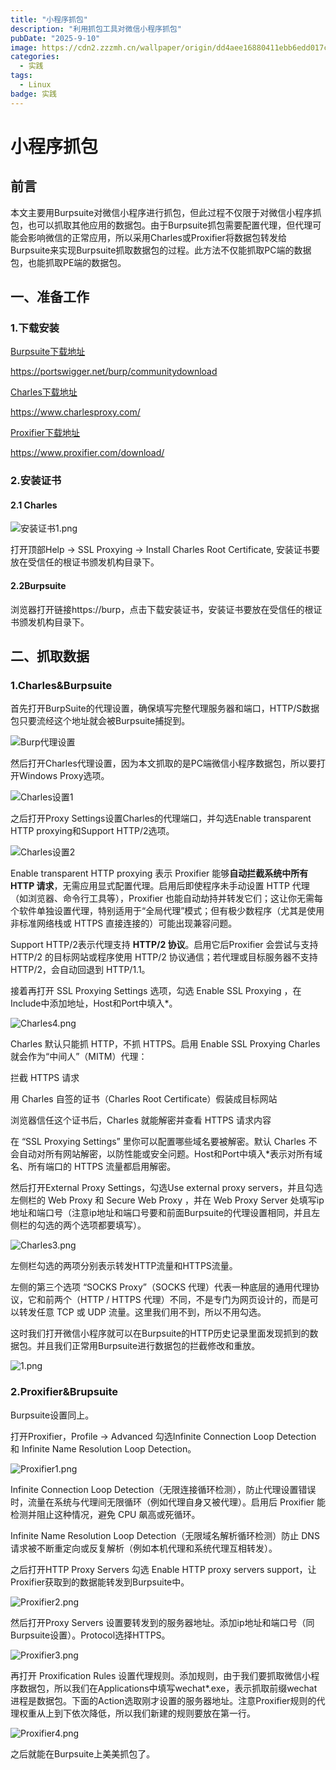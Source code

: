 ```yaml
---
title: "小程序抓包"
description: "利用抓包工具对微信小程序抓包"
pubDate: "2025-9-10"
image: https://cdn2.zzzmh.cn/wallpaper/origin/dd4aee16880411ebb6edd017c2d2eca2.jpg/fhd?auth_key=1762272000-2e3e48e8a038fad74ae8ccf2ecc244d59cb6539e-0-5b3beff0611a9523824c25118da4b9df
categories:
  - 实践
tags:
  - Linux
badge: 实践
---
```




# 小程序抓包

## 前言

本文主要用Burpsuite对微信小程序进行抓包，但此过程不仅限于对微信小程序抓包，也可以抓取其他应用的数据包。由于Burpsuite抓包需要配置代理，但代理可能会影响微信的正常应用，所以采用Charles或Proxifier将数据包转发给Burpsuite来实现Burpsuite抓取数据包的过程。此方法不仅能抓取PC端的数据包，也能抓取PE端的数据包。



## 一、准备工作

### 1.下载安装

[Burpsuite下载地址](https://portswigger.net/burp/communitydownload)

https://portswigger.net/burp/communitydownload

[Charles下载地址](https://www.charlesproxy.com/)

https://www.charlesproxy.com/

[Proxifier下载地址](https://www.proxifier.com/download/)

https://www.proxifier.com/download/



### 2.安装证书

#### 2.1 Charles

![安装证书1.png](https://s2.loli.net/2025/10/10/rHCo84a3NO75LpR.png)

打开顶部Help -> SSL Proxying -> Install Charles Root Certificate, 安装证书要放在受信任的根证书颁发机构目录下。



#### 2.2Burpsuite

浏览器打开链接https://burp，点击下载安装证书，安装证书要放在受信任的根证书颁发机构目录下。



## 二、抓取数据

### 1.Charles&Burpsuite

首先打开BurpSuite的代理设置，确保填写完整代理服务器和端口，HTTP/S数据包只要流经这个地址就会被Burpsuite捕捉到。

![Burp代理设置](https://s2.loli.net/2025/10/10/9GgQkwMeP5JE8hZ.png)

然后打开Charles代理设置，因为本文抓取的是PC端微信小程序数据包，所以要打开Windows Proxy选项。

![Charles设置1](https://s2.loli.net/2025/10/10/TgxAruiSWhBpZCe.png)



之后打开Proxy Settings设置Charles的代理端口，并勾选Enable transparent HTTP proxying和Support HTTP/2选项。

![Charles设置2](https://s2.loli.net/2025/10/10/tAKVTop2XanuPyF.png)

Enable transparent HTTP proxying 表示 Proxifier 能够**自动拦截系统中所有 HTTP 请求**，无需应用显式配置代理。启用后即使程序未手动设置 HTTP 代理（如浏览器、命令行工具等），Proxifier 也能自动劫持并转发它们；这让你无需每个软件单独设置代理，特别适用于“全局代理”模式；但有极少数程序（尤其是使用非标准网络栈或 HTTPS 直接连接的）可能出现兼容问题。

Support HTTP/2表示代理支持 **HTTP/2 协议**。启用它后Proxifier 会尝试与支持 HTTP/2 的目标网站或程序使用 HTTP/2 协议通信；若代理或目标服务器不支持 HTTP/2，会自动回退到 HTTP/1.1。



接着再打开 SSL Proxying Settings 选项，勾选 Enable SSL Proxying ，在Include中添加地址，Host和Port中填入*。

![Charles4.png](https://s2.loli.net/2025/10/10/c2rb3j1kYnESdFp.png)

Charles 默认只能抓 HTTP，不抓 HTTPS。启用 Enable SSL Proxying Charles 就会作为“中间人”（MITM）代理：

拦截 HTTPS 请求

用 Charles 自签的证书（Charles Root Certificate）假装成目标网站

浏览器信任这个证书后，Charles 就能解密并查看 HTTPS 请求内容

在 “SSL Proxying Settings” 里你可以配置哪些域名要被解密。默认 Charles 不会自动对所有网站解密，以防性能或安全问题。Host和Port中填入*表示对所有域名、所有端口的 HTTPS 流量都启用解密。



然后打开External Proxy Settings，勾选Use external proxy servers，并且勾选左侧栏的 Web Proxy 和 Secure Web Proxy ，并在 Web Proxy Server 处填写ip地址和端口号（注意ip地址和端口号要和前面Burpsuite的代理设置相同，并且左侧栏的勾选的两个选项都要填写）。

![Charles3.png](https://s2.loli.net/2025/10/10/s1TmUMbHJRGlhfv.png)

左侧栏勾选的两项分别表示转发HTTP流量和HTTPS流量。

左侧的第三个选项 “SOCKS Proxy”（SOCKS 代理）代表一种底层的通用代理协议，它和前两个（HTTP / HTTPS 代理）不同，不是专门为网页设计的，而是可以转发任意 TCP 或 UDP 流量。这里我们用不到，所以不用勾选。



这时我们打开微信小程序就可以在Burpsuite的HTTP历史记录里面发现抓到的数据包。并且我们正常用Burpsuite进行数据包的拦截修改和重放。

![1.png](https://s2.loli.net/2025/10/10/2gtZ4P7CaKNoLpz.png)





### 2.Proxifier&Brupsuite

Burpsuite设置同上。

打开Proxifier，Profile -> Advanced 勾选Infinite Connection Loop Detection 和 Infinite Name Resolution Loop Detection。

![Proxifier1.png](https://s2.loli.net/2025/10/10/w5g2CQ7TvVFtqN3.png)

Infinite Connection Loop Detection（无限连接循环检测），防止代理设置错误时，流量在系统与代理间无限循环（例如代理自身又被代理）。启用后 Proxifier 能检测并阻止这种情况，避免 CPU 飙高或死循环。

Infinite Name Resolution Loop Detection（无限域名解析循环检测）防止 DNS 请求被不断重定向或反复解析（例如本机代理和系统代理互相转发）。



之后打开HTTP Proxy Servers 勾选 Enable HTTP proxy servers support，让Proxifier获取到的数据能转发到Burpsuite中。

![Proxifier2.png](https://s2.loli.net/2025/10/10/sAF6QLZe9BK5Ucd.png)



然后打开Proxy Servers 设置要转发到的服务器地址。添加ip地址和端口号（同Burpsuite设置）。Protocol选择HTTPS。

![Proxifier3.png](https://s2.loli.net/2025/10/10/Df59XBqs1icx2ja.png)



再打开 Proxification Rules 设置代理规则。添加规则，由于我们要抓取微信小程序数据包，所以我们在Applications中填写wechat*.exe，表示抓取前缀wechat进程是数据包。下面的Action选取刚才设置的服务器地址。注意Proxifier规则的代理权重从上到下依次降低，所以我们新建的规则要放在第一行。

![Proxifier4.png](https://s2.loli.net/2025/10/10/TsKO5PxazS1vhrV.png)

之后就能在Burpsuite上美美抓包了。
